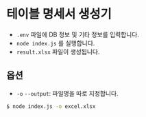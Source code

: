# 테이블 명세서 생성기

- `.env` 파일에 DB 정보 및 기타 정보를 입력합니다.
- `node index.js` 를 실행합니다.
- `result.xlsx` 파일이 생성됩니다.

## 옵션

- `-o` `--output`: 파일명을 따로 지정합니다.

```bash
$ node index.js -o excel.xlsx
```
